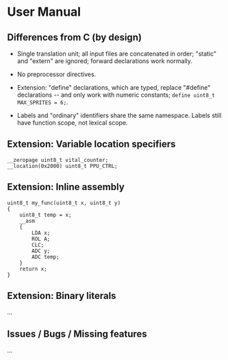 User Manual
===========

Differences from C (by design)
------------------------------

- Single translation unit; all input files are concatenated in order; "static" and "extern" are ignored; forward declarations work normally.

- No preprocessor directives.

- Extension: "define" declarations, which are typed, replace "#define" declarations -- and only work with numeric constants; `define uint8_t MAX_SPRITES = 6;`.

- Labels and "ordinary" identifiers share the same namespace. Labels still have function scope, not lexical scope.


Extension: Variable location specifiers
---------------------------------------
~~~
__zeropage uint8_t vital_counter;
__location(0x2000) uint8_t PPU_CTRL;
~~~


Extension: Inline assembly
--------------------------
~~~
uint8_t my_func(uint8_t x, uint8_t y)
{
    uint8_t temp = x;
    __asm
    {
        LDA x;
        ROL A;
        CLC;
        ADC y;
        ADC temp;
    }
    return x;
}
~~~

Extension: Binary literals
--------------------------

...


Issues / Bugs / Missing features
--------------------------------

...
